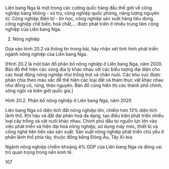 Liên bang Nga là một trong các cường quốc hàng đầu thế giới về công nghiệp hàng không - vũ trụ, công nghiệp quốc phòng, năng lượng nguyên tử. Công nghiệp điện tử - tin học, công nghiệp sản xuất hàng tiêu dùng, công nghiệp chế biến, hoá chất,... được phát triển ở nhiều trung tâm công nghiệp của Liên bang Nga.

2. Nông nghiệp

Dựa vào hình 20.2 và thông tin trong bài, hãy nhận xét tình hình phát triển ngành nông nghiệp của Liên bang Nga.

[Hình 20.2 là một bản đồ phân bố nông nghiệp ở Liên bang Nga, năm 2020. Bản đồ thể hiện các vùng địa lý khác nhau với các biểu tượng đại diện cho các hoạt động nông nghiệp như trồng trọt và chăn nuôi. Các khu vực được phân chia theo màu sắc để thể hiện các loại đất và thảm thực vật khác nhau như đồng cỏ, rừng, thảo nguyên. Bản đồ cũng hiển thị các thành phố chính, sông ngòi và biên giới quốc gia.]

Hình 20.2. Phân bố nông nghiệp ở Liên bang Nga, năm 2020

Liên bang Nga có diện tích đất nông nghiệp lớn, chiếm hơn 13% diện tích lãnh thổ. Khí hậu và đất đai phân hoá đa dạng, tạo điều kiện phát triển nhiều loại cây trồng và vật nuôi khác nhau. Chính phủ đầu tư nguồn lực lớn vào việc phát triển và hiện đại hoá nông nghiệp, sử dụng máy móc, thiết bị và công nghệ tiên tiến vào sản xuất. Sản xuất nông nghiệp phát triển chủ yếu ở phần lãnh thổ phía tây, thuộc đồng bằng Đông Âu, Tây Xi-bia.

Ngành nông nghiệp chiếm khoảng 4% GDP của Liên bang Nga và đóng vai trò quan trọng trong nền kinh tế.

107